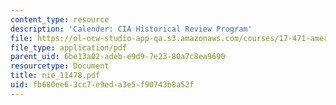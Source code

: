 ```yaml
---
content_type: resource
description: 'Calender: CIA Historical Review Program'
file: https://ol-ocw-studio-app-qa.s3.amazonaws.com/courses/17-471-american-national-security-policy-fall-2002/fb680ee63cc7e9eda3e5f90743b8a52f_nie_11478.pdf
file_type: application/pdf
parent_uid: 6be13a02-adeb-e9d9-7e23-80a7c8ea9690
resourcetype: Document
title: nie_11478.pdf
uid: fb680ee6-3cc7-e9ed-a3e5-f90743b8a52f
---
```

